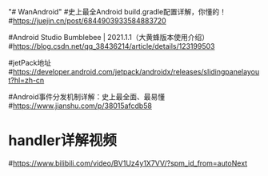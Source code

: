 "# WanAndroid"
#史上最全Android build.gradle配置详解，你懂的！
#https://juejin.cn/post/6844903933584883720

#Android Studio Bumblebee | 2021.1.1（大黄蜂版本使用介绍）
#https://blog.csdn.net/qq_38436214/article/details/123199503

#jetPack地址
#https://developer.android.com/jetpack/androidx/releases/slidingpanelayout?hl=zh-cn

#Android事件分发机制详解：史上最全面、最易懂
#https://www.jianshu.com/p/38015afcdb58

# handler详解视频
#https://www.bilibili.com/video/BV1Uz4y1X7VV/?spm_id_from=autoNext
